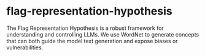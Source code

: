 # flag-representation-hypothesis
The Flag Representation Hypothesis is a robust framework for understanding and controlling LLMs. We use WordNet to generate concepts that can both guide the model text generation and expose biases or vulnerabilities.
